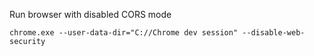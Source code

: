 Run browser with disabled CORS mode

`chrome.exe --user-data-dir="C://Chrome dev session" --disable-web-security`
